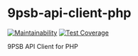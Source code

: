 # 9psb-api-client-php

[![Maintainability](https://api.codeclimate.com/v1/badges/065b782514bfd5a44cef/maintainability)](https://codeclimate.com/github/brokeyourbike/9psb-api-client-php/maintainability)
[![Test Coverage](https://api.codeclimate.com/v1/badges/065b782514bfd5a44cef/test_coverage)](https://codeclimate.com/github/brokeyourbike/9psb-api-client-php/test_coverage)

9PSB API Client for PHP
